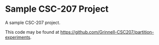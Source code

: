 # Sample CSC-207 Project

A sample CSC-207 project.

This code may be found at <https://github.com/Grinnell-CSC207/partition-experiments>.